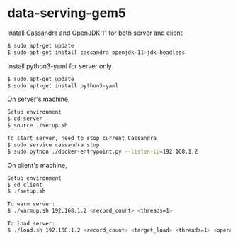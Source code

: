 # data-serving-gem5

Install Cassandra and OpenJDK 11 for both server and client
```bash
$ sudo apt-get update
$ sudo apt-get install cassandra openjdk-11-jdk-headless
```

Install python3-yaml for server only
```bash
$ sudo apt-get update
$ sudo apt-get install python3-yaml
```

On server's machine,
```bash
Setup environment
$ cd server
$ source ./setup.sh

To start server, need to stop current Cassandra
$ sudo service cassandra stop
$ sudo python ./docker-entrypoint.py --listen-ip=192.168.1.2
```

On client's machine, 
```bash
Setup environment
$ cd client
$ ./setup.sh

To warm server:
$ ./warmup.sh 192.168.1.2 <record_count> <threads=1>

To load server:
$ ./load.sh 192.168.1.2 <record_count> <target_load> <threads=1> <operation_count=load * 60>
```
